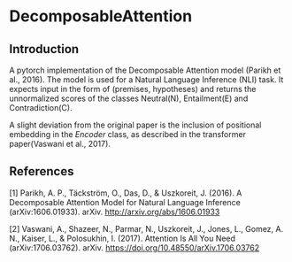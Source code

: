 # DecomposableAttention
## Introduction
A pytorch implementation of the Decomposable Attention model (Parikh et al., 2016).
The model is used for a Natural Language Inference (NLI) task. It expects input in the form of (premises, hypotheses) and returns the unnormalized scores of the classes Neutral(N), Entailment(E) and Contradiction(C).

A slight deviation from the original paper is the inclusion of positional embedding in the _Encoder_ class, as described in the transformer paper(Vaswani et al., 2017).

## References
[1] Parikh, A. P., Täckström, O., Das, D., & Uszkoreit, J. (2016). A Decomposable Attention Model for Natural Language Inference (arXiv:1606.01933). arXiv. http://arxiv.org/abs/1606.01933

[2] Vaswani, A., Shazeer, N., Parmar, N., Uszkoreit, J., Jones, L., Gomez, A. N., Kaiser, L., & Polosukhin, I. (2017). Attention Is All You Need (arXiv:1706.03762). arXiv. https://doi.org/10.48550/arXiv.1706.03762
